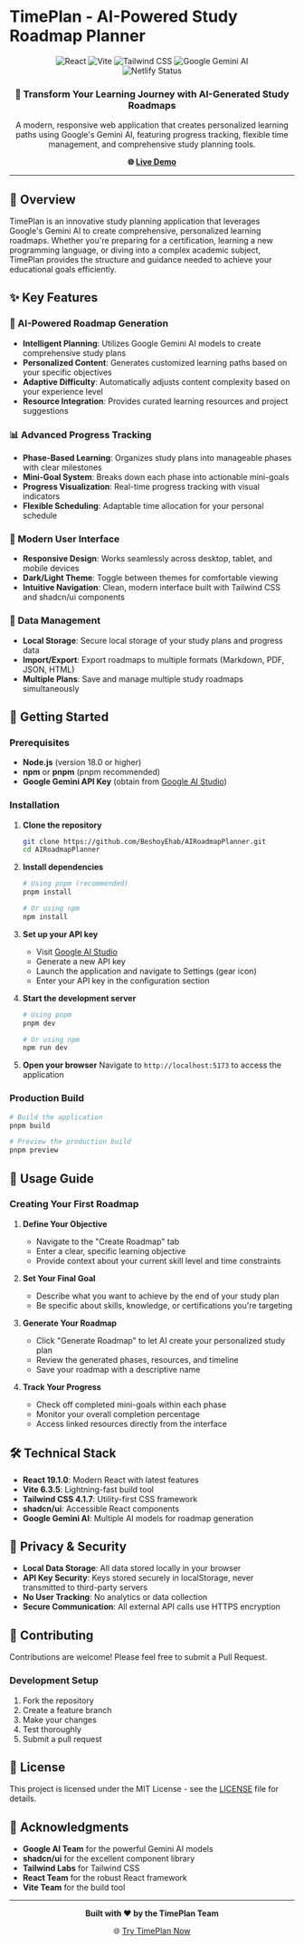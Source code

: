 # TimePlan - AI-Powered Study Roadmap Planner

<div align="center">
  <img src="https://img.shields.io/badge/React-19.1.0-61DAFB?style=for-the-badge&logo=react&logoColor=white" alt="React" />
  <img src="https://img.shields.io/badge/Vite-6.3.5-646CFF?style=for-the-badge&logo=vite&logoColor=white" alt="Vite" />
  <img src="https://img.shields.io/badge/TailwindCSS-4.1.7-06B6D4?style=for-the-badge&logo=tailwindcss&logoColor=white" alt="Tailwind CSS" />
  <img src="https://img.shields.io/badge/AI-Gemini-4285F4?style=for-the-badge&logo=google&logoColor=white" alt="Google Gemini AI" />
  <br />
  <img src="https://api.netlify.com/api/v1/badges/b96bfb91-b2a8-4b84-b23d-985f6f22fd1d/deploy-status" alt="Netlify Status" />
</div>

<div align="center">
  <h3>🎯 Transform Your Learning Journey with AI-Generated Study Roadmaps</h3>
  <p>A modern, responsive web application that creates personalized learning paths using Google's Gemini AI, featuring progress tracking, flexible time management, and comprehensive study planning tools.</p>
  
  **🌐 [Live Demo](https://airoadmapplanner.netlify.app)**
</div>

---

## 🌟 Overview

TimePlan is an innovative study planning application that leverages Google's Gemini AI to create comprehensive, personalized learning roadmaps. Whether you're preparing for a certification, learning a new programming language, or diving into a complex academic subject, TimePlan provides the structure and guidance needed to achieve your educational goals efficiently.

## ✨ Key Features

### 🤖 AI-Powered Roadmap Generation
- **Intelligent Planning**: Utilizes Google Gemini AI models to create comprehensive study plans
- **Personalized Content**: Generates customized learning paths based on your specific objectives
- **Adaptive Difficulty**: Automatically adjusts content complexity based on your experience level
- **Resource Integration**: Provides curated learning resources and project suggestions

### 📊 Advanced Progress Tracking
- **Phase-Based Learning**: Organizes study plans into manageable phases with clear milestones
- **Mini-Goal System**: Breaks down each phase into actionable mini-goals
- **Progress Visualization**: Real-time progress tracking with visual indicators
- **Flexible Scheduling**: Adaptable time allocation for your personal schedule

### 🎨 Modern User Interface
- **Responsive Design**: Works seamlessly across desktop, tablet, and mobile devices
- **Dark/Light Theme**: Toggle between themes for comfortable viewing
- **Intuitive Navigation**: Clean, modern interface built with Tailwind CSS and shadcn/ui components

### 💾 Data Management
- **Local Storage**: Secure local storage of your study plans and progress data
- **Import/Export**: Export roadmaps to multiple formats (Markdown, PDF, JSON, HTML)
- **Multiple Plans**: Save and manage multiple study roadmaps simultaneously

## 🚀 Getting Started

### Prerequisites

- **Node.js** (version 18.0 or higher)
- **npm** or **pnpm** (pnpm recommended)
- **Google Gemini API Key** (obtain from [Google AI Studio](https://aistudio.google.com/apikey))

### Installation

1. **Clone the repository**
   ```bash
   git clone https://github.com/BeshoyEhab/AIRoadmapPlanner.git
   cd AIRoadmapPlanner
   ```

2. **Install dependencies**
   ```bash
   # Using pnpm (recommended)
   pnpm install
   
   # Or using npm
   npm install
   ```

3. **Set up your API key**
   - Visit [Google AI Studio](https://aistudio.google.com/apikey)
   - Generate a new API key
   - Launch the application and navigate to Settings (gear icon)
   - Enter your API key in the configuration section

4. **Start the development server**
   ```bash
   # Using pnpm
   pnpm dev
   
   # Or using npm
   npm run dev
   ```

5. **Open your browser**
   Navigate to `http://localhost:5173` to access the application

### Production Build

```bash
# Build the application
pnpm build

# Preview the production build
pnpm preview
```

## 📖 Usage Guide

### Creating Your First Roadmap

1. **Define Your Objective**
   - Navigate to the "Create Roadmap" tab
   - Enter a clear, specific learning objective
   - Provide context about your current skill level and time constraints

2. **Set Your Final Goal**
   - Describe what you want to achieve by the end of your study plan
   - Be specific about skills, knowledge, or certifications you're targeting

3. **Generate Your Roadmap**
   - Click "Generate Roadmap" to let AI create your personalized study plan
   - Review the generated phases, resources, and timeline
   - Save your roadmap with a descriptive name

4. **Track Your Progress**
   - Check off completed mini-goals within each phase
   - Monitor your overall completion percentage
   - Access linked resources directly from the interface

## 🛠️ Technical Stack

- **React 19.1.0**: Modern React with latest features
- **Vite 6.3.5**: Lightning-fast build tool
- **Tailwind CSS 4.1.7**: Utility-first CSS framework
- **shadcn/ui**: Accessible React components
- **Google Gemini AI**: Multiple AI models for roadmap generation

## 🔐 Privacy & Security

- **Local Data Storage**: All data stored locally in your browser
- **API Key Security**: Keys stored securely in localStorage, never transmitted to third-party servers
- **No User Tracking**: No analytics or data collection
- **Secure Communication**: All external API calls use HTTPS encryption

## 🤝 Contributing

Contributions are welcome! Please feel free to submit a Pull Request.

### Development Setup

1. Fork the repository
2. Create a feature branch
3. Make your changes
4. Test thoroughly
5. Submit a pull request

## 📄 License

This project is licensed under the MIT License - see the [LICENSE](LICENSE) file for details.

## 🙏 Acknowledgments

- **Google AI Team** for the powerful Gemini AI models
- **shadcn/ui** for the excellent component library
- **Tailwind Labs** for Tailwind CSS
- **React Team** for the robust React framework
- **Vite Team** for the build tool

---

<div align="center">
  <p><strong>Built with ❤️ by the TimePlan Team</strong></p>
  <p>🌐 <a href="https://airoadmapplanner.netlify.app">Try TimePlan Now</a></p>
</div>
